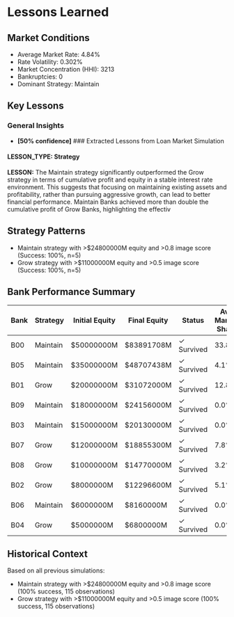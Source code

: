 # Lessons Learned

## Market Conditions
- Average Market Rate: 4.84%
- Rate Volatility: 0.302%
- Market Concentration (HHI): 3213
- Bankruptcies: 0
- Dominant Strategy: Maintain

## Key Lessons

### General Insights
- **[50% confidence]** ### Extracted Lessons from Loan Market Simulation

#### LESSON_TYPE: Strategy
**LESSON:** The Maintain strategy significantly outperformed the Grow strategy in terms of cumulative profit and equity in a stable interest rate environment. This suggests that focusing on maintaining existing assets and profitability, rather than pursuing aggressive growth, can lead to better financial performance. Maintain Banks achieved more than double the cumulative profit of Grow Banks, highlighting the effectiv

## Strategy Patterns
- Maintain strategy with >$24800000M equity and >0.8 image score (Success: 100%, n=5)
- Grow strategy with >$11000000M equity and >0.5 image score (Success: 100%, n=5)

## Bank Performance Summary
| Bank | Strategy | Initial Equity | Final Equity | Status | Avg Market Share |
|------|----------|----------------|--------------|--------|------------------|
| B00 | Maintain | $50000000M | $83891708M | ✓ Survived | 33.8% |
| B05 | Maintain | $35000000M | $48707438M | ✓ Survived | 4.1% |
| B01 | Grow | $20000000M | $31072000M | ✓ Survived | 12.8% |
| B09 | Maintain | $18000000M | $24156000M | ✓ Survived | 0.0% |
| B03 | Maintain | $15000000M | $20130000M | ✓ Survived | 0.0% |
| B07 | Grow | $12000000M | $18855300M | ✓ Survived | 7.8% |
| B08 | Grow | $10000000M | $14770000M | ✓ Survived | 3.2% |
| B02 | Grow | $8000000M | $12296600M | ✓ Survived | 5.1% |
| B06 | Maintain | $6000000M | $8160000M | ✓ Survived | 0.0% |
| B04 | Grow | $5000000M | $6800000M | ✓ Survived | 0.0% |

## Historical Context
Based on all previous simulations:
- Maintain strategy with >$24800000M equity and >0.8 image score (100% success, 115 observations)
- Grow strategy with >$11000000M equity and >0.5 image score (100% success, 115 observations)